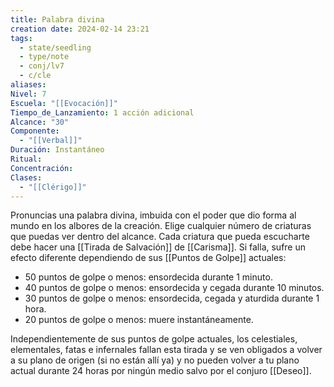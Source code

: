 ```yaml
---
title: Palabra divina
creation date: 2024-02-14 23:21
tags:
  - state/seedling
  - type/note
  - conj/lv7
  - c/cle
aliases: 
Nivel: 7
Escuela: "[[Evocación]]"
Tiempo_de_Lanzamiento: 1 acción adicional
Alcance: "30"
Componente:
  - "[[Verbal]]"
Duración: Instantáneo
Ritual: 
Concentración: 
Clases:
  - "[[Clérigo]]"
---
```

Pronuncias una palabra divina, imbuida con el poder que dio forma al mundo en los albores de la creación. Elige cualquier número de criaturas que puedas ver dentro del alcance. Cada criatura que pueda escucharte debe hacer una [[Tirada de Salvación]] de [[Carisma]]. Si falla, sufre un efecto diferente dependiendo de sus [[Puntos de Golpe]] actuales:

- 50 puntos de golpe o menos: ensordecida durante 1 minuto.
- 40 puntos de golpe o menos: ensordecida y cegada durante 10 minutos.
- 30 puntos de golpe o menos: ensordecida, cegada y aturdida durante 1 hora.
- 20 puntos de golpe o menos: muere instantáneamente.

Independientemente de sus puntos de golpe actuales, los celestiales, elementales, fatas e infernales fallan esta tirada y se ven obligados a volver a su plano de origen (si no están allí ya) y no pueden volver a tu plano actual durante 24 horas por ningún medio salvo por el conjuro [[Deseo]].